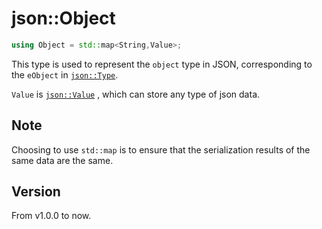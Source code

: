 # **json::Object**

```cpp
using Object = std::map<String,Value>;
```

This type is used to represent the `object` type in JSON, corresponding to the `eObject` in [`json::Type`](../Type.md).

`Value` is [`json::Value`](../value/Value.md) , which can store any type of json data.

## Note

Choosing to use `std::map` is to ensure that the serialization results of the same data are the same.

## Version

From v1.0.0 to now.
